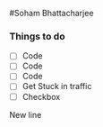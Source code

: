 #Soham Bhattacharjee

### Things to do
- [ ] Code
- [ ] Code
- [ ] Code
- [ ] Get Stuck in traffic
- [ ] Checkbox

New line